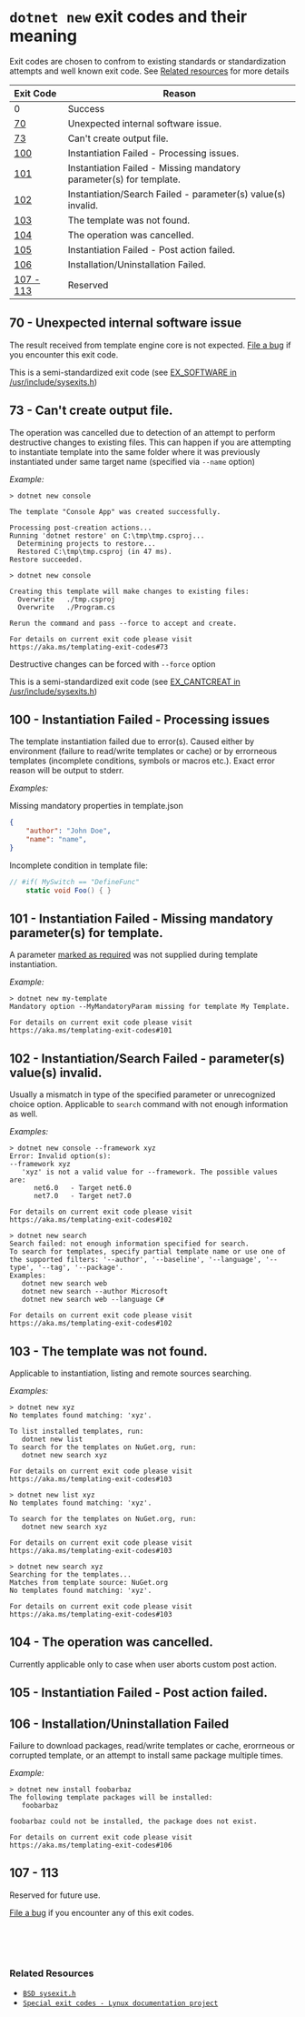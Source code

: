 # `dotnet new` exit codes and their meaning

Exit codes are chosen to confrom to existing standards or standardization attempts and well known exit code. See [Related resources](#related) for more details 

| Exit&nbsp;Code | Reason |
|:-----|----------|
| 0 | Success |
| [70](#70) | Unexpected internal software issue. |
| [73](#73) | Can't create output file. |
| [100](#100) | Instantiation Failed - Processing issues. |
| [101](#101) | Instantiation Failed - Missing mandatory parameter(s) for template. |
| [102](#102) | Instantiation/Search Failed - parameter(s) value(s) invalid. |
| [103](#103) | The template was not found. |
| [104](#104) | The operation was cancelled. |
| [105](#105) | Instantiation Failed - Post action failed. |
| [106](#106) | Installation/Uninstallation Failed. |
| [107 - 113](#107) | Reserved |

## <a name="70"></a>70 - Unexpected internal software issue

The result received from template engine core is not expected. [File a bug](https://github.com/dotnet/templating/issues/new) if you encounter this exit code.

This is a semi-standardized exit code (see [EX_SOFTWARE in /usr/include/sysexits.h](https://github.com/openbsd/src/blob/master/include/sysexits.h#L107))


## <a name="73"></a>73 - Can't create output file.

The operation was cancelled due to detection of an attempt to perform destructive changes to existing files. This can happen if you are attempting to instantiate template into the same folder where it was previously instantiated under same target name (specified via `--name` option)

_Example:_
```console
> dotnet new console

The template "Console App" was created successfully.

Processing post-creation actions...
Running 'dotnet restore' on C:\tmp\tmp.csproj...
  Determining projects to restore...
  Restored C:\tmp\tmp.csproj (in 47 ms).
Restore succeeded.

> dotnet new console

Creating this template will make changes to existing files:
  Overwrite   ./tmp.csproj
  Overwrite   ./Program.cs

Rerun the command and pass --force to accept and create.

For details on current exit code please visit https://aka.ms/templating-exit-codes#73
```

Destructive changes can be forced with `--force` option

This is a semi-standardized exit code (see [EX_CANTCREAT in /usr/include/sysexits.h](https://github.com/openbsd/src/blob/master/include/sysexits.h#L110))


## 100 - Instantiation Failed - Processing issues

The template instantiation failed due to error(s). Caused either by environment (failure to read/write templates or cache) or by errorneous templates (incomplete conditions, symbols or macros etc.). Exact error reason will be output to stderr.

_Examples:_

Missing mandatory properties in template.json
```json
{
    "author": "John Doe",
    "name": "name",
}
```

Incomplete condition in template file:

```C#
// #if( MySwitch == "DefineFunc"
    static void Foo() { } 
```

## 101 - Instantiation Failed - Missing mandatory parameter(s) for template.

A parameter [marked as required](Reference-for-template.json.md#isrequired) was not supplied during template instantiation.

_Example:_
```console
> dotnet new my-template
Mandatory option --MyMandatoryParam missing for template My Template.

For details on current exit code please visit https://aka.ms/templating-exit-codes#101
```

## 102 - Instantiation/Search Failed - parameter(s) value(s) invalid.

Usually a mismatch in type of the specified parameter or unrecognized choice option. Applicable to `search` command with not enough information as well.

_Examples:_
```console
> dotnet new console --framework xyz
Error: Invalid option(s):
--framework xyz
   'xyz' is not a valid value for --framework. The possible values are:
      net6.0   - Target net6.0
      net7.0   - Target net7.0

For details on current exit code please visit https://aka.ms/templating-exit-codes#102
```

```
> dotnet new search
Search failed: not enough information specified for search.
To search for templates, specify partial template name or use one of the supported filters: '--author', '--baseline', '--language', '--type', '--tag', '--package'.
Examples:
   dotnet new search web
   dotnet new search --author Microsoft
   dotnet new search web --language C#

For details on current exit code please visit https://aka.ms/templating-exit-codes#102
```

## 103 - The template was not found.

Applicable to instantiation, listing and remote sources searching.

_Examples:_
```
> dotnet new xyz
No templates found matching: 'xyz'.

To list installed templates, run:
   dotnet new list
To search for the templates on NuGet.org, run:
   dotnet new search xyz

For details on current exit code please visit https://aka.ms/templating-exit-codes#103
```

```
> dotnet new list xyz
No templates found matching: 'xyz'.

To search for the templates on NuGet.org, run:
   dotnet new search xyz

For details on current exit code please visit https://aka.ms/templating-exit-codes#103
```

```
> dotnet new search xyz
Searching for the templates...
Matches from template source: NuGet.org
No templates found matching: 'xyz'.

For details on current exit code please visit https://aka.ms/templating-exit-codes#103
```

## 104 - The operation was cancelled. 

Currently applicable only to case when user aborts custom post action.


## 105 - Instantiation Failed - Post action failed.

## 106 - Installation/Uninstallation Failed

Failure to download packages, read/write templates or cache, erorrneous or corrupted template, or an attempt to install same package multiple times.

_Example:_
```
> dotnet new install foobarbaz
The following template packages will be installed:
   foobarbaz

foobarbaz could not be installed, the package does not exist.

For details on current exit code please visit https://aka.ms/templating-exit-codes#106
```

## <a name="107"></a><a name="108"></a><a name="109"></a><a name="110"></a><a name="111"></a><a name="112"></a><a name="113"></a>107 - 113

Reserved for future use.

[File a bug](https://github.com/dotnet/templating/issues/new) if you encounter any of this exit codes.


<BR/>
<BR/>
<BR/>

### Related Resources
* [`BSD sysexit.h`](https://github.com/openbsd/src/blob/master/include/sysexits.h)
* [`Special exit codes - Lynux documentation project`](https://tldp.org/LDP/abs/html/exitcodes.html)
